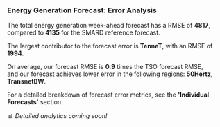 
### Energy Generation Forecast: Error Analysis

The total energy generation week-ahead forecast has a RMSE of **4817**, compared to **4135** for the SMARD reference forecast.  

The largest contributor to the forecast error is **TenneT**, with an RMSE of **1994**.  

On average, our forecast RMSE is **0.9** times the TSO forecast RMSE,   
and our forecast achieves lower error in the following regions:  **50Hertz, TransnetBW**.  

For a detailed breakdown of forecast error metrics, see the **'Individual Forecasts'** section.

📊 *Detailed analytics coming soon!*
